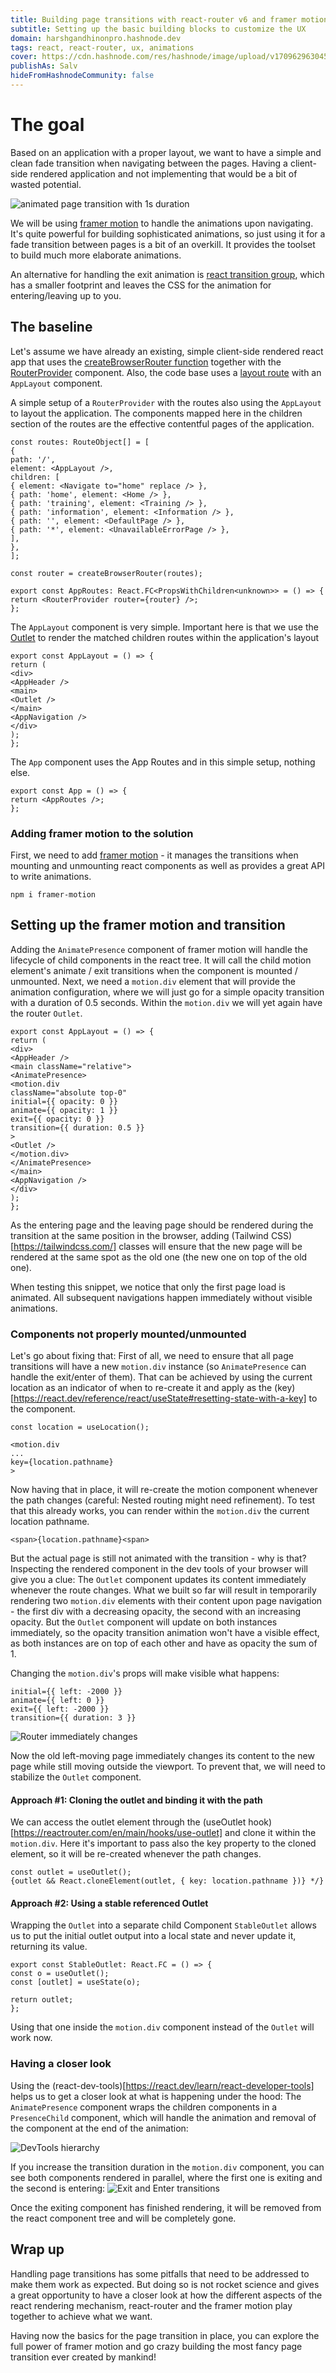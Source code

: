 ```yaml
---
title: Building page transitions with react-router v6 and framer motion
subtitle: Setting up the basic building blocks to customize the UX
domain: harshgandhinonpro.hashnode.dev
tags: react, react-router, ux, animations
cover: https://cdn.hashnode.com/res/hashnode/image/upload/v1709629630452/_-nGde1z0.jpg?auto=format
publishAs: Salv
hideFromHashnodeCommunity: false
---
```


# The goal
Based on an application with a proper layout, we want to have a simple and clean fade transition when navigating between the pages. Having a client-side rendered application and not implementing that would be a bit of wasted potential.

![animated page transition with 1s duration](https://cdn.hashnode.com/res/hashnode/image/upload/v1709892988313/o6Dqpo0Wi.gif?auto=format)

We will be using [framer motion](https://npmjs.com/package/framer-motion) to handle the animations upon navigating. It's quite powerful for building sophisticated animations, so just using it for a fade transition between pages is a bit of an overkill. It provides the toolset to build much more elaborate animations.

An alternative for handling the exit animation is [react transition group](https://www.npmjs.com/package/react-transition-group), which has a smaller footprint and leaves the CSS for the animation for entering/leaving up to you.

## The baseline
Let's assume we have already an existing, simple client-side rendered react app that uses the [createBrowserRouter function](https://reactrouter.com/en/main/routers/create-browser-router) together with the [RouterProvider](https://reactrouter.com/en/main/routers/router-provider) component. Also, the code base uses a [layout route](https://reactrouter.com/en/main/start/concepts#layout-routes) with an `AppLayout` component.

A simple setup of a `RouterProvider` with the routes also using the `AppLayout` to layout the application. The components mapped here in the children section of the routes are the effective contentful pages of the application.

```tsx
const routes: RouteObject[] = [
{
path: '/',
element: <AppLayout />,
children: [
{ element: <Navigate to="home" replace /> },
{ path: 'home', element: <Home /> },
{ path: 'training', element: <Training /> },
{ path: 'information', element: <Information /> },
{ path: '', element: <DefaultPage /> },
{ path: '*', element: <UnavailableErrorPage /> },
],
},
];

const router = createBrowserRouter(routes);

export const AppRoutes: React.FC<PropsWithChildren<unknown>> = () => {
return <RouterProvider router={router} />;
};
```

The `AppLayout` component is very simple. Important here is that we use the
[Outlet](https://reactrouter.com/en/main/start/concepts#outlets) to render the matched children routes within the application's layout
```tsx
export const AppLayout = () => {
return (
<div>
<AppHeader />
<main>
<Outlet />
</main>
<AppNavigation />
</div>
);
};
```

The `App` component uses the App Routes and in this simple setup, nothing else.
```tsx
export const App = () => {
return <AppRoutes />;
};
```

### Adding framer motion to the solution
First, we need to add [framer motion](https://npmjs.com/package/framer-motion) - it manages the transitions when mounting and unmounting react components as well as provides a great API to write animations.

`npm i framer-motion`

## Setting up the framer motion and transition
Adding the `AnimatePresence` component of framer motion will handle the lifecycle of child components in the react tree. It will call the child motion element's animate / exit transitions when the component is mounted / unmounted.
Next, we need a `motion.div` element that will provide the animation configuration, where we will just go for a simple opacity transition with a duration of 0.5 seconds. Within the `motion.div` we will yet again have the router `Outlet`.

```tsx
export const AppLayout = () => {
return (
<div>
<AppHeader />
<main className="relative">
<AnimatePresence>
<motion.div
className="absolute top-0"
initial={{ opacity: 0 }}
animate={{ opacity: 1 }}
exit={{ opacity: 0 }}
transition={{ duration: 0.5 }}
>
<Outlet />
</motion.div>
</AnimatePresence>
</main>
<AppNavigation />
</div>
);
};
```

As the entering page and the leaving page should be rendered during the transition at the same position in the browser, adding (Tailwind CSS)[https://tailwindcss.com/] classes will ensure that the new page will be rendered at the same spot as the old one (the new one on top of the old one).

When testing this snippet, we notice that only the first page load is animated. All subsequent navigations happen immediately without visible animations.

### Components not properly mounted/unmounted
Let's go about fixing that: First of all, we need to ensure that all page transitions will have a new `motion.div` instance (so `AnimatePresence` can handle the exit/enter of them). That can be achieved by using the current location as an indicator of when to re-create it and apply as the (key)[https://react.dev/reference/react/useState#resetting-state-with-a-key] to the component.

```tsx
const location = useLocation();

<motion.div
...
key={location.pathname}
>
```

Now having that in place, it will re-create the motion component whenever the path changes (careful: Nested routing might need refinement). To test that this already works, you can render within the `motion.div` the current location pathname.

```tsx
<span>{location.pathname}<span>
```

But the actual page is still not animated with the transition - why is that? Inspecting the rendered component in the dev tools of your browser will give you a clue: The `Outlet` component updates its content immediately whenever the route changes. What we built so far will result in temporarily rendering two `motion.div` elements with their content upon page navigation - the first div with a decreasing opacity, the second with an increasing opacity. But the `Outlet` component will update on both instances immediately, so the opacity transition animation won't have a visible effect, as both instances are on top of each other and have as opacity the sum of 1.

Changing the `motion.div`'s props will make visible what happens:
```tsx
initial={{ left: -2000 }}
animate={{ left: 0 }}
exit={{ left: -2000 }}
transition={{ duration: 3 }}
```

![Router immediately changes](https://cdn.hashnode.com/res/hashnode/image/upload/v1709893607860/jIonQzlzW.gif?auto=format)


Now the old left-moving page immediately changes its content to the new page while still moving outside the viewport. To prevent that, we will need to stabilize the `Outlet` component.

#### Approach #1: Cloning the outlet and binding it with the path
We can access the outlet element through the (useOutlet hook)[https://reactrouter.com/en/main/hooks/use-outlet] and clone it within the `motion.div`. Here it's important to pass also the key property to the cloned element, so it will be re-created whenever the path changes.

```tsx
const outlet = useOutlet();
{outlet && React.cloneElement(outlet, { key: location.pathname })} */}
```

#### Approach #2: Using a stable referenced Outlet
Wrapping the `Outlet` into a separate child Component `StableOutlet` allows us to put the initial outlet output into a local state and never update it, returning its value.

```tsx
export const StableOutlet: React.FC = () => {
const o = useOutlet();
const [outlet] = useState(o);

return outlet;
};
```

Using that one inside the `motion.div` component instead of the `Outlet` will work now.

### Having a closer look
Using the (react-dev-tools)[https://react.dev/learn/react-developer-tools] helps us to get a closer look at what is happening under the hood: The `AnimatePresence` component wraps the children components in a `PresenceChild` component, which will handle the animation and removal of the component at the end of the animation:

![DevTools hierarchy](https://cdn.hashnode.com/res/hashnode/image/upload/v1709625976339/kS7PNhbE4.png?auto=format)

If you increase the transition duration in the `motion.div` component, you can see both components rendered in parallel, where the first one is exiting and the second is entering:
![Exit and Enter transitions](https://cdn.hashnode.com/res/hashnode/image/upload/v1709626466732/CIMsyjqLP.png?auto=format)

Once the exiting component has finished rendering, it will be removed from the react component tree and will be completely gone.

## Wrap up
Handling page transitions has some pitfalls that need to be addressed to make them work as expected. But doing so is not rocket science and gives a great opportunity to have a closer look at how the different aspects of the react rendering mechanism, react-router and the framer motion play together to achieve what we want.

Having now the basics for the page transition in place, you can explore the full power of framer motion and go crazy building the most fancy page transition ever created by mankind!